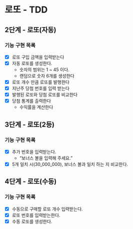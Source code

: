 # 로또 - TDD


## 2단계 - 로또(자동)

### 기능 구현 목록

- [x] 로또 구입 금액을 입력받는다
- [X] 자동 로또를 생성한다.
  - 숫자의 범위는 1 ~ 45 이다.
  - 랜덤으로 숫자 6개를 생성한다
- [x] 로또 개수 만큼 로또를 발행한다
- [x] 지난주 당첨 번호를 입력 받는다
- [x] 발행된 로또와 당첨 로또를 비교한다
- [x] 당첨 통계를 출력한다
  - 수익률을 계산한다


## 3단계 - 로또(2등)

### 기능 구현 목록

- [x] 추가 번호을 입력받는다.
  - “보너스 볼을 입력해 주세요.”
- [x] 5개 일치 시(30_000_000), 보너스 볼과 일치 하는 지 비교한다.

## 4단계 - 로또(수동)

### 기능 구현 목록
- [x] 수동으로 구매할 로또 개수 입력받는다.
- [x] 로또 번호를 입력받는한다.
- [x] 수동 로또를 생성한다.
